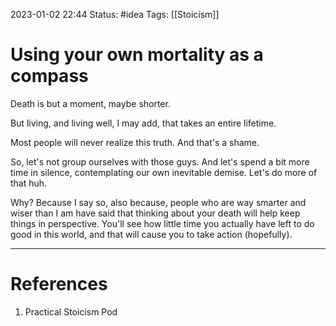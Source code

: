 2023-01-02 22:44
Status: #idea
Tags: [[Stoicism]]

# Using your own mortality as a compass

Death is but a moment, maybe shorter.

But living, and living well, I may add, that takes an entire lifetime.

Most people will never realize this truth. And that's a shame.

So, let's not group ourselves with those guys. And let's spend a bit more time in silence, contemplating our own inevitable demise. Let's do more of that huh.

Why? Because I say so, also because, people who are way smarter and wiser than I am have said that thinking about your death will help keep things in perspective. You'll see how little time you actually have left to do good in this world, and that will cause you to take action (hopefully).

---
# References
1. Practical Stoicism Pod